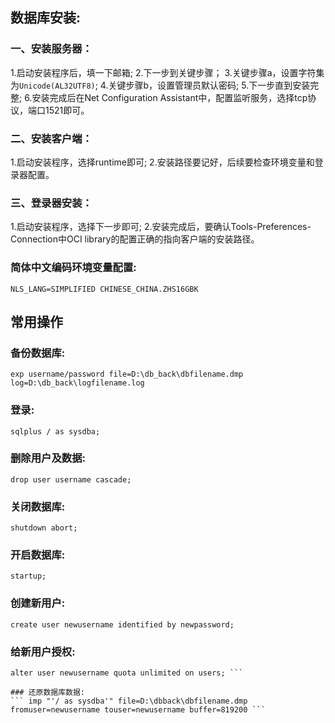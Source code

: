 ## 数据库安装:
### 一、安装服务器：
1.启动安装程序后，填一下邮箱;
2.下一步到关键步骤；
3.关键步骤a，设置字符集为```Unicode(AL32UTF8)```;
4.关键步骤b，设置管理员默认密码;
5.下一步直到安装完整;
6.安装完成后在Net Configuration Assistant中，配置监听服务，选择tcp协议，端口1521即可。

### 二、安装客户端：
1.启动安装程序，选择runtime即可;
2.安装路径要记好，后续要检查环境变量和登录器配置。

### 三、登录器安装：
1.启动安装程序，选择下一步即可;
2.安装完成后，要确认Tools-Preferences-Connection中OCI library的配置正确的指向客户端的安装路径。

### 简体中文编码环境变量配置:
``` NLS_LANG=SIMPLIFIED CHINESE_CHINA.ZHS16GBK ```

## 常用操作
### 备份数据库:
``` exp username/password file=D:\db_back\dbfilename.dmp log=D:\db_back\logfilename.log ```

### 登录:
``` sqlplus / as sysdba; ```

### 删除用户及数据:
``` drop user username cascade; ```

### 关闭数据库:
``` shutdown abort; ```

### 开启数据库:
``` startup; ```

### 创建新用户:
``` create user newusername identified by newpassword; ```

### 给新用户授权:
``` grant connect,resource,create any view to newusername;
alter user newusername quota unlimited on users; ```

### 还原数据库数据:
``` imp "'/ as sysdba'" file=D:\dbback\dbfilename.dmp fromuser=newusername touser=newusername buffer=819200 ```

